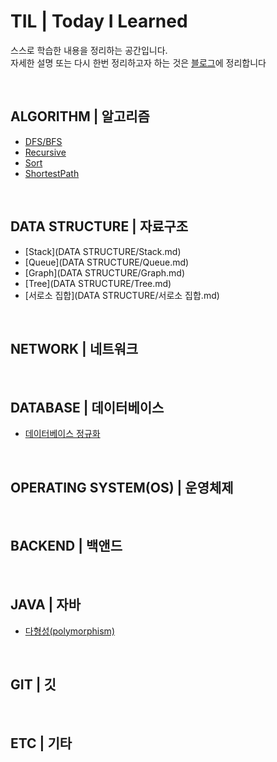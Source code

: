# TIL | Today I Learned
스스로 학습한 내용을 정리하는 공간입니다.  
자세한 설명 또는 다시 한번 정리하고자 하는 것은 [블로그](https://seen-young.tistory.com/)에 정리합니다

<br>

## ALGORITHM | 알고리즘
- [DFS/BFS](ALGORITHM/DFS.BFS.md)
- [Recursive](ALGORITHM/Recursive.md)
- [Sort](ALGORITHM/Sort.md)
- [ShortestPath](ALGORITHM/ShortestPath.md)


<br>

## DATA STRUCTURE | 자료구조
- [Stack](DATA STRUCTURE/Stack.md)
- [Queue](DATA STRUCTURE/Queue.md)
- [Graph](DATA STRUCTURE/Graph.md)
- [Tree](DATA STRUCTURE/Tree.md)
- [서로소 집합](DATA STRUCTURE/서로소 집합.md)



<br>

## NETWORK | 네트워크



<br>

## DATABASE | 데이터베이스
- [데이터베이스 정규화](DATABASE/정규화(Normalization).md)





<br>


## OPERATING SYSTEM(OS) | 운영체제




<br>

## BACKEND | 백앤드



<br>

## JAVA | 자바
- [다형성(polymorphism)](JAVA/다형성(polymorphism).md)


<br>

## GIT | 깃



<br>

## ETC | 기타

